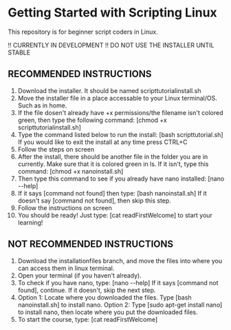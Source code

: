 # Getting Started with Scripting Linux
This repository is for beginner script coders in Linux.

!! CURRENTLY IN DEVELOPMENT !!
DO NOT USE THE INSTALLER UNTIL STABLE

RECOMMENDED INSTRUCTIONS
--------------
1. Download the installer. It should be named scripttutorialinstall.sh
2. Move the installer file in a place accessable to your Linux terminal/OS. Such as in home.
3. If the file dosen't already have +x permissions/the filename isn't colored green, then type the following command:
[chmod +x scripttutorialinstall.sh]
4. Type the command listed below to run the install:
[bash scripttutorial.sh]
If you would like to exit the install at any time press CTRL+C
5. Follow the steps on screen
6. After the install, there should be another file in the folder you are in currently. Make sure that it is colored green in ls. If it isn't, type this command:
[chmod +x nanoinstall.sh]
7. Then type this command to see if you already have nano installed:
[nano --help]
8. If it says [command not found] then type:
[bash nanoinstall.sh]
If it doesn't say [command not found], then skip this step.
9. Follow the instructions on screen
10. You should be ready! Just type:
[cat readFirstWelcome]
to start your learning!

NOT RECOMMENDED INSTRUCTIONS
-------------
1. Download the installationfiles branch, and move the files into where you can access them in linux terminal.
2. Open your terminal (if you haven't already).
3. To check if you have nano, type:
[nano --help]
If it says [command not found], continue. If it doesn't, skip the next step.
3. Option 1: Locate where you downloaded the files. Type [bash nanoinstall.sh] to install nano.
Option 2: Type [sudo apt-get install nano] to install nano, then locate where you put the downloaded files.
4. To start the course, type:
[cat readFirstWelcome]

